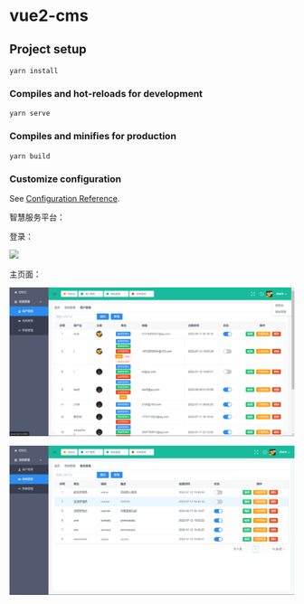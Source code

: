 # vue2-cms

## Project setup
```
yarn install
```

### Compiles and hot-reloads for development
```
yarn serve
```

### Compiles and minifies for production
```
yarn build
```

### Customize configuration
See [Configuration Reference](https://cli.vuejs.org/config/).

智慧服务平台：

登录：

![](./img/login.png)

主页面：

![](./img/user.png)

![](./img/role.png)
